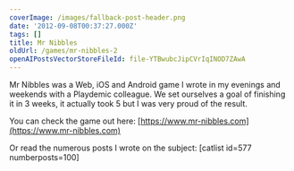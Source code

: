 ```yaml
---
coverImage: /images/fallback-post-header.png
date: '2012-09-08T00:37:27.000Z'
tags: []
title: Mr Nibbles
oldUrl: /games/mr-nibbles-2
openAIPostsVectorStoreFileId: file-YTBwubcJipCVrIqINOD7ZAwA
---
```


Mr Nibbles was a Web, iOS and Android game I wrote in my evenings and weekends with a Playdemic colleague. We set ourselves a goal of finishing it in 3 weeks, it actually took 5 but I was very proud of the result.

<!-- more -->

You can check the game out here: [https://www.mr-nibbles.com](https://www.mr-nibbles.com)

Or read the numerous posts I wrote on the subject:
[catlist id=577 numberposts=100]

